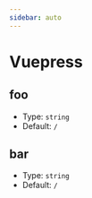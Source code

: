 ```yaml
---
sidebar: auto
---
```


# Vuepress

## foo

- Type: `string`
- Default: `/`

## bar

- Type: `string`
- Default: `/`
